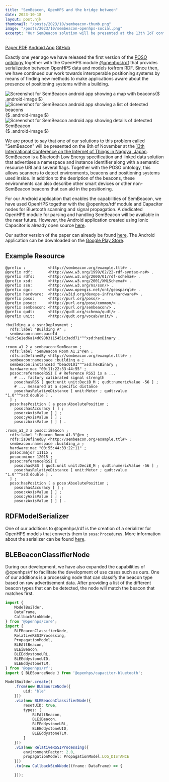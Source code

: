 ```yaml
---
title: "SemBeacon, OpenHPS and the bridge between"
date: 2023-10-18
layout: post.njk
thumbnail: "/posts/2023/10/sembeacon-thumb.png"
image: "/posts/2023/10/sembeacon-openhps-social.png"
excerpt: "Our SemBeacon solution will be presented at the 13th IoT conference in Nagoya, Japan. Find out how SemBeacon, OpenHPS and POSO help to achieve interoperable positioning systems."
---
```

<style>
    img.android-image {
        width: 20%;
        float: left;
        margin-left: 0.5em;
        margin-right: 0.5em;
    }
</style>

<div class="btn-header">
<a href="https://beatsigner.com/publications/sembeacon-a-semantic-proximity-beacon-solution-for-discovering-and-detecting-the-position-of-physical-things.pdf" class="btn btn-red"><i class="fa fa-regular fa-file-pdf"></i>Paper PDF</a>
<a href="https://play.google.com/store/apps/details?id=org.sembeacon" class="btn btn-green"><i class="fa-brands fa-google-play"></i>Android App</a>
<a href="https://github.com/SemBeacon/app" class="btn btn-grey btn-icon"><i class="fa fa-brands fa-github"></i>GitHub</a>
</div>

Exactly one year ago we have released the first version of the [POSO ontology](http://localhost:8080/publications/2022/iswc2022/) together with the OpenHPS module [@openhps/rdf](http://localhost:8080/posts/2023/02/26/) that provides serialization between OpenHPS data and models to/from RDF. Since then, we have continued our work towards interoperable positioning systems by means of finding new methods to make applications aware about the presence of positioning systems within a building.


![Screenshot for SemBeacon android app showing a map with beacons](https://sembeacon.org/images/android-app/Screenshot_20231017_202846_SemBeacon.jpg){$ .android-image $}
![Screenshot for SemBeacon android app showing a list of detected beacons](https://sembeacon.org/images/android-app/Screenshot_20231017_202823_SemBeacon.jpg){$ .android-image $}
![Screenshot for SemBeacon android app showing details of detected SemBeacon](https://sembeacon.org/images/android-app/Screenshot_20231017_202832_SemBeacon.jpg){$ .android-image $}

We are proud to say that one of our solutions to this problem called "SemBeacon" will be presented on the 8th of November at the [13th International Conference on the Internet of Things in Nagoya, Japan](https://iot-conference.org/iot2023/full-program/). SemBeacon is a Bluetooth Low Energy specification and linked data solution that advertises a namespace and instance identifier along with a semantic resource URI and several flags. Together with the POSO ontology, this allows scanners to detect environments, beacons and positioning systems used inside. In addition to the desription of the beacons, these environments can also describe other smart devices or other non-SemBeacon beacons that can aid in the positioning.

For our Android application that enables the capabilities of SemBeacon, we have used OpenHPS together with the @openhps/rdf module and Capacitor nodes for Bluetooth scanning and signal propagation. A dedicated OpenHPS module for parsing and handling SemBeacon will be available in the near future. However, the Android application created using Ionic Capacitor is already open source [here](https://github.com/SemBeacon/app/).

Our author version of the paper can already be found [here](/publications/2023/iot2023/). The Android application can be downloaded on the [Google Play Store](https://play.google.com/store/apps/details?id=org.sembeacon).

## Example Resource

```turtle
@prefix :          <http://sembeacon.org/example.ttl#> .
@prefix rdf:       <http://www.w3.org/1999/02/22-rdf-syntax-ns#> .
@prefix rdfs:      <http://www.w3.org/2000/01/rdf-schema#> .
@prefix xsd:       <http://www.w3.org/2001/XMLSchema#> .
@prefix ssn:       <http://www.w3.org/ns/ssn/> .
@prefix ogc:       <http://www.opengis.net/ont/geosparql#> .
@prefix hardware:  <http://w3id.org/devops-infra/hardware#> .
@prefix poso:      <http://purl.org/poso/> .
@prefix posoc:     <http://purl.org/poso/common/> .
@prefix sembeacon: <http://purl.org/sembeacon/> .
@prefix qudt:      <http://qudt.org/schema/qudt/> .
@prefix unit:      <http://qudt.org/vocab/unit/> .

:building_a a ssn:Deployment ;
  rdfs:label "Building A" ;
  sembeacon:namespaceId "e19c5e1ed6a14d698b3115451c3add71"^^xsd:hexBinary .

:room_a1_2 a sembeacon:SemBeacon ;
  rdfs:label "SemBeacon Room A1.2"@en ;
  rdfs:isDefinedBy <http://sembeacon.org/example.ttl#> ;
  sembeacon:namespace :building_a ;
  sembeacon:instanceId "beac0101"^^xsd:hexBinary ;
  hardware:mac "00:11:22:33:44:55" ;
  posoc:referenceRSSI [ # Reference RSSI is a ...
    # ... factory calibrated signal strength
    poso:hasRSS [ qudt:unit unit:DeciB_M ; qudt:numericValue -56 ] ;
    # ... measured at a specific distance
    poso:hasRelativeDistance [ unit:Meter ; qudt:value "1.0"^^xsd:double ] .
  ] ;
  poso:hasPosition [ a poso:AbsolutePosition ;
    poso:hasAccuracy [ ] ;
    poso:xAxisValue [ ] ;
    poso:yAxisValue [ ] ;
    poso:zAxisValue [ ] ] .

:room_a1_3 a posoc:iBeacon ;
  rdfs:label "iBeacon Room A1.3"@en ;
  rdfs:isDefinedBy <http://sembeacon.org/example.ttl#> ;
  sembeacon:namespace :building_a ;
  hardware:mac "00:55:44:33:22:11" ;
  posoc:major 11115 ;
  posoc:minor 12015 ;
  posoc:referenceRSSI [ 
    poso:hasRSS [ qudt:unit unit:DeciB_M ; qudt:numericValue -56 ] ;
    poso:hasRelativeDistance [ unit:Meter ; qudt:value "1.0"^^xsd:double ] .
  ] ;
  poso:hasPosition [ a poso:AbsolutePosition ;
    poso:hasAccuracy [ ] ;
    poso:xAxisValue [ ] ;
    poso:yAxisValue [ ] ;
    poso:zAxisValue [ ] ] .
```

## RDFModelSerializer
One of our additions to @openhps/rdf is the creation of a serializer for OpenHPS models that converts them to `sosa:Procedure`s.
More information about the serializer can be found [here](https://openhps.org/docs/rdf/classes/rdfmodelserializer).

## BLEBeaconClassifierNode
During our development, we have also expanded the capabilities of @openhps/rf to facilitate the development of use cases such as ours. One of our additions is a processing node that can classify the beacon type based on raw advertisement data. After providing a list of the different beacon types that can be detected, the node will match the beacon that matches first.

```ts {20-30}
import { 
    ModelBuilder, 
    DataFrame,
    CallbackSinkNode,
} from '@openhps/core';
import { 
    BLEBeaconClassifierNode, 
    RelativeRSSIProcessing,
    PropagationModel,
    BLEAltBeacon, 
    BLEiBeacon, 
    BLEEddystoneURL,
    BLEEddystoneUID,
    BLEEddystoneTLM,
} from '@openhps/rf';
import { BLESourceNode } from '@openhps/capacitor-bluetooth';

ModelBuilder.create()
    .from(new BLESourceNode({
        uid: "ble"
    }))
    .via(new BLEBeaconClassifierNode({
        resetUID: true,
        types: [
            BLEAltBeacon,
            BLEiBeacon,
            BLEEddystoneURL,
            BLEEddystoneUID,
            BLEEddystoneTLM,
        ]
    }))
    .via(new RelativeRSSIProcessing({
        environmentFactor: 2.0,
        propagationModel: PropagationModel.LOG_DISTANCE
    }))
    .to(new CallbackSinkNode((frame: DataFrame) => {

    }));
```

